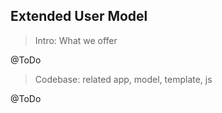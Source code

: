 ## Extended User Model

> Intro: What we offer

@ToDo

> Codebase: related app, model, template, js 

@ToDo
